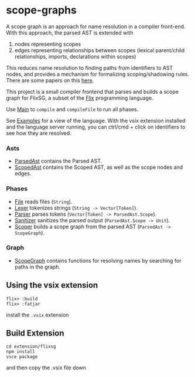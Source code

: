 # scope-graphs

A scope graph is an approach for name resolution in a compiler front-end.
With this approach, the parsed AST is extended with
1. nodes representing scopes
2. edges representing relationships between scopes (lexical parent/child relationships, imports, declarations within scopes)

This reduces name resolution to finding paths from identifiers to AST nodes, and provides a mechanism for formalizing scoping/shadowing rules. There are some papers on this [here](https://pl.ewi.tudelft.nl/research/projects/scope-graphs/).

This project is a small compiler frontend that parses and builds a scope graph for FlixSG, a subset of the [Flix](https://flix.dev/) programming language.

<!-- Requires the jar of https://github.com/flix/flix/actions/runs/16250297056 -->

Use [Main](src/Main.flix) to `compile` and `compileFile` to run all phases.

See [Examples](examples/) for a view of the language. With the vsix extension installed and the language server running, you can ctrl/cmd + click on identifiers to see how they are resolved.

### Asts
- [ParsedAst](src/Ast/ParsedAst.flix) contains the Parsed AST.
- [ScopedAst](src/Ast/ParsedAst.flix) contains the Scoped AST, as well as the scope nodes and edges.

### Phases
- [File](src/Phase/File.flix) reads files (`String`).
- [Lexer](src/Phase/Lexer.flix) tokenizes strings (`String -> Vector[Token]`).
- [Parser](src/Phase/Parser.flix) parses tokens (`Vector[Token] -> ParsedAst.Scope`).
- [Sanitizer](src/Phase/Sanitizer.flix) sanitizes the parsed output (`ParsedAst.Scope -> Unit`).
- [Scoper](src/Phase/Scoper.flix) builds a scope graph from the parsed AST (`ParsedAst -> ScopeGraph`).

### Graph
- [ScopeGraph](src/Ast/ScopeGraph.flix) contains functions for resolving names by searching for paths in the graph.

## Using the vsix extension
```
flix> :build
flix> :fatjar
```
install the `.vsix` extension

## Build Extension
```
cd extension/flixsg
npm install
vsce package
```
and then copy the .vsix file down
